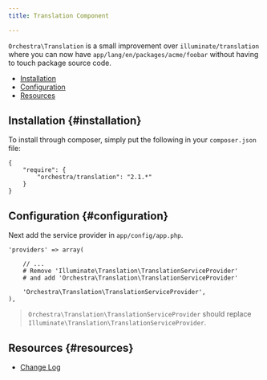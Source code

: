 ```yaml
---
title: Translation Component

---
```


`Orchestra\Translation` is a small improvement over `illuminate/translation` where you can now have `app/lang/en/packages/acme/foobar` without having to touch package source code.

* [Installation](#installation)
* [Configuration](#configuration)
* [Resources](#resources)

## Installation {#installation}

To install through composer, simply put the following in your `composer.json` file:

	{
		"require": {
			"orchestra/translation": "2.1.*"
		}
	}

## Configuration {#configuration}

Next add the service provider in `app/config/app.php`.

	'providers' => array(

		// ...
		# Remove 'Illuminate\Translation\TranslationServiceProvider'
		# and add 'Orchestra\Translation\TranslationServiceProvider'

		'Orchestra\Translation\TranslationServiceProvider',
	),

> `Orchestra\Translation\TranslationServiceProvider` should replace `Illuminate\Translation\TranslationServiceProvider`.

## Resources {#resources}

* [Change Log](/docs/2.2/components/translation/changes#v2-2)
